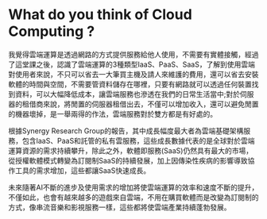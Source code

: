 # What do you think of Cloud Computing ?
我覺得雲端運算是透過網路的方式提供服務給他人使用，不需要有實體接觸，經過了這堂課之後，認識了雲端運算的3種類型IaaS、PaaS、SaaS，了解到使用雲端對使用者來說，不只可以省去一大筆買主機及請人來維護的費用，還可以省去安裝軟體的時間與空間，不需要管資料儲存在哪裡，只要有網路就可以透過任何裝置找到資料，可以大幅降低成本，讓雲端服務也滲透在我們的日常生活當中;對於伺服器的租借商來說，將閒置的伺服器租借出去，不僅可以增加收入，還可以避免閒置的機器壞掉，是一舉兩得的作法，雲端服務對於雙方都是有好處的。

根據Synergy Research Group的報告，其中成長幅度最大者為雲端基礎架構服務，包含IaaS、PaaS和託管的私有雲服務，這些成長數據代表的是全球對於雲端運算資源的需求持續攀升，除此之外，軟體即服務(SaaS)仍然具有最大的市場，從授權軟體模式轉變為訂閱制SaaS的持續發展，加上因傳染性疾病的影響導致協作工具的需求增加，這些都讓SaaS快速成長。

未來隨著AI不斷的進步及使用需求的增加將使雲端運算的效率和速度不斷的提升，不僅如此，也會有越來越多的遊戲來自雲端，不用在購買軟體而是改變為訂閱制的方式，像串流音樂和影視服務一樣，這些都將使雲端產業持續蓬勃發展。

